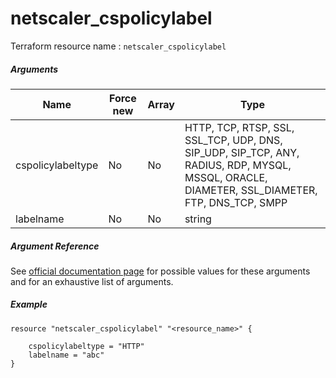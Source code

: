 # netscaler_cspolicylabel

Terraform resource name : ```netscaler_cspolicylabel```

##### Arguments

| Name | Force new | Array | Type |
|----|----|----|----|
|cspolicylabeltype|No|No|HTTP, TCP, RTSP, SSL, SSL_TCP, UDP, DNS, SIP_UDP, SIP_TCP, ANY, RADIUS, RDP, MYSQL, MSSQL, ORACLE, DIAMETER, SSL_DIAMETER, FTP, DNS_TCP, SMPP|
|labelname|No|No|string|

##### Argument Reference

See [official documentation page](https://developer-docs.citrix.com/projects/netscaler-nitro-api/en/11.0/configuration/content-switching/cspolicylabel/cspolicylabel/) for possible values for these arguments and for an exhaustive list of arguments.

##### Example

```
resource "netscaler_cspolicylabel" "<resource_name>" {

    cspolicylabeltype = "HTTP"
    labelname = "abc"
}
```

